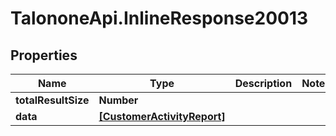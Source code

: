 # TalononeApi.InlineResponse20013

## Properties
Name | Type | Description | Notes
------------ | ------------- | ------------- | -------------
**totalResultSize** | **Number** |  | 
**data** | [**[CustomerActivityReport]**](CustomerActivityReport.md) |  | 


